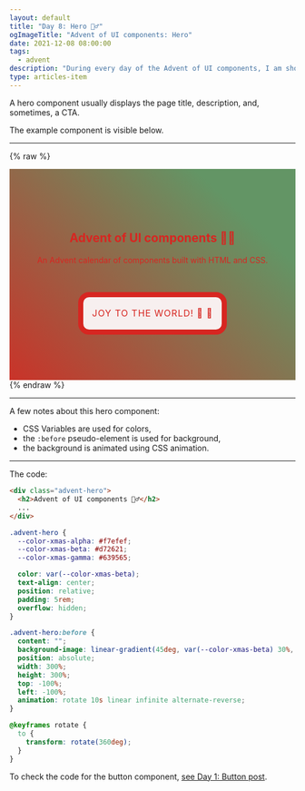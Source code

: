 ```yaml
---
layout: default
title: "Day 8: Hero 🦸‍♂️"
ogImageTitle: "Advent of UI components: Hero"
date: 2021-12-08 08:00:00
tags:
  - advent
description: "During every day of the Advent of UI components, I am showcasing a new UI Component built with HTML, CSS, and JavaScript. Day 8: Hero."
type: articles-item
---
```


A hero component usually displays the page title, description, and, sometimes, a CTA.

The example component is visible below.

---

{% raw %}
<div class="advent-hero">
  <h2>Advent of UI components 🦸‍♂️</h2>
  <p>An Advent calendar of components built with HTML and CSS.</p>
  <button class="advent-button">Joy to the world! 🎄 🎅</button>
</div>
<style>
.advent-hero {
  --color-xmas-alpha: #f7efef;
  --color-xmas-beta: #d72621;
  --color-xmas-gamma: #639565;
  color: var(--color-xmas-beta);
  text-align: center;
  position: relative;
  padding: 5rem 2rem;
  overflow: hidden;
}
.advent-hero:before {
  content: "";
  background-image: linear-gradient(45deg, var(--color-xmas-beta) 30%, var(--color-xmas-gamma) 60%);
  width: 300%;
  height: 300%;
  position: absolute;
  top: -100%;
  left: -100%;
  animation: rotate 10s linear infinite alternate-reverse;
  z-index: -1;
}
@keyframes rotate {
  to {
    transform: rotate(360deg);
  }
}
.advent-button {
  --transition-duration-xmas: .3s;
  all: unset;
  background-color: var(--color-xmas-alpha);
  color: var(--color-xmas-beta);
  font-family: inherit;
  font-size: 1rem;
  letter-spacing: .06em;
  line-height: 1.66;
  text-transform: uppercase;
  display: flex;
  justify-content: center;
  align-items: center;
  position: relative;
  min-height: 3em;
  padding: .3em 1em;
  margin: 3em auto 0;
  border-radius: 1.2em;
  border: .6em solid var(--color-xmas-beta);
  cursor: pointer;
}
.advent-button:after {
  content: "";
  position: absolute;
  top: -0.6em;
  right: -0.6em;
  bottom: -0.6em;
  left: -0.6em;
  z-index: -1;
  border-radius: .6em;
  background-color: var(--color-xmas-beta);
  transform: scale(.8);
  transition: transform cubic-bezier(0.3, 0.9, 0.3, 1.2) var(--transition-duration-xmas);
}
.advent-button:hover:after,
.advent-button:focus:after {
  transform: scale(1);
}
.advent-button:focus:after {
  outline: .3em dashed var(--color-xmas-alpha);
  outline-offset: .3em;
}
.advent-button:active:after {
  outline: none;
  transform: scale(.8);
}
@media (prefers-reduced-motion: reduce) {
  .advent-button {
    --transition-duration-xmas: 0s;
  }
}
</style>
{% endraw %}

---

A few notes about this hero component:

- CSS Variables are used for colors,
- the `:before` pseudo-element is used for background,
- the background is animated using CSS animation.

---

The code:

```html
<div class="advent-hero">
  <h2>Advent of UI components 🦸‍♂️</h2>
  ...
</div>
```

```css
.advent-hero {
  --color-xmas-alpha: #f7efef;
  --color-xmas-beta: #d72621;
  --color-xmas-gamma: #639565;

  color: var(--color-xmas-beta);
  text-align: center;
  position: relative;
  padding: 5rem;
  overflow: hidden;
}

.advent-hero:before {
  content: "";
  background-image: linear-gradient(45deg, var(--color-xmas-beta) 30%, var(--color-xmas-gamma) 60%);
  position: absolute;
  width: 300%;
  height: 300%;
  top: -100%;
  left: -100%;
  animation: rotate 10s linear infinite alternate-reverse;
}

@keyframes rotate {
  to {
    transform: rotate(360deg);
  }
}
```

To check the code for the button component, [see Day 1: Button post](/side-projects/advent/12-01/).
